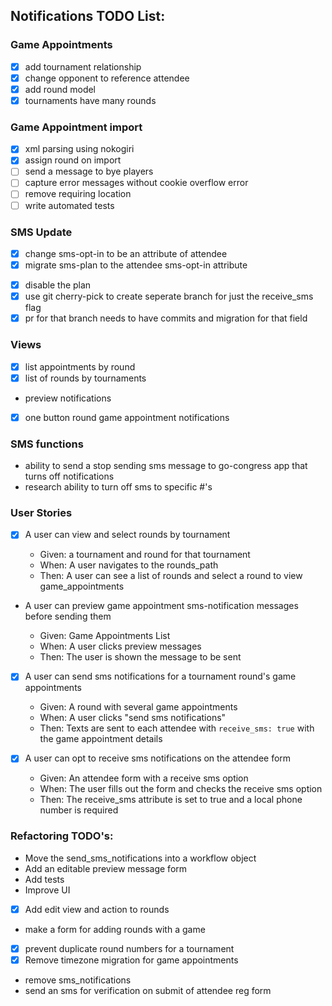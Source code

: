 ## Notifications TODO List:

### Game Appointments

- [x] add tournament relationship
- [x] change opponent to reference attendee
- [x] add round model
- [x] tournaments have many rounds

### Game Appointment import

- [x] xml parsing using nokogiri
- [x] assign round on import
- [ ] send a message to bye players
- [ ] capture error messages without cookie overflow
      error
- [ ] remove requiring location
- [ ] write automated tests

### SMS Update

- [x] change sms-opt-in to be an attribute of attendee
- [x] migrate sms-plan to the attendee sms-opt-in attribute

* [x] disable the plan
* [x] use git cherry-pick to create seperate branch for just the receive_sms flag
* [x] pr for that branch needs to have commits and migration for that field

### Views

- [x] list appointments by round
- [x] list of rounds by tournaments
- preview notifications
- [x] one button round game appointment notifications

### SMS functions

- ability to send a stop sending sms message to go-congress app that turns off notifications
- research ability to turn off sms to specific #'s

### User Stories

- [x] A user can view and select rounds by tournament

  - Given: a tournament and round for that tournament
  - When: A user navigates to the rounds_path
  - Then: A user can see a list of rounds and select a round to view game_appointments

- A user can preview game appointment sms-notification messages before sending them

  - Given: Game Appointments List
  - When: A user clicks preview messages
  - Then: The user is shown the message to be sent

- [x] A user can send sms notifications for a tournament round's game appointments

  - Given: A round with several game appointments
  - When: A user clicks "send sms notifications"
  - Then: Texts are sent to each attendee with `receive_sms: true` with the game appointment details

- [x] A user can opt to receive sms notifications on the attendee form
  - Given: An attendee form with a receive sms option
  - When: The user fills out the form and checks the receive sms option
  - Then: The receive_sms attribute is set to true and a local phone number is required

### Refactoring TODO's:

- Move the send_sms_notifications into a workflow object
- Add an editable preview message form
- Add tests
- Improve UI
- [x] Add edit view and action to rounds
- make a form for adding rounds with a game
- [x] prevent duplicate round numbers for a tournament
- [x] Remove timezone migration for game appointments

- remove sms_notifications
- send an sms for verification on submit of attendee reg form
